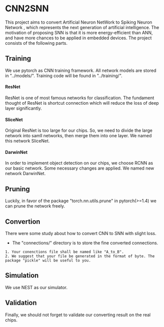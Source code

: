 # CNN2SNN
This project aims to convert Artificial Neuron NetWork to Spiking Neuron Network , which represents the next generation of artificial intelligence. The motivation of proposing SNN is that it is more energy-efficient than ANN, and have more chances to be applied in embedded devices. The project consists of the following parts.
## Training
We use pytorch as CNN training framework. All network models are stored in "../models/". Training code will be found in "../training/".
#### ResNet
ResNet is one of most famous networks for classification. The fundament thought of ResNet is shortcut connection which will reduce the loss of deep layer significantly.
#### SliceNet
Original ResNet is too large for our chips. So, we need to divide the large network into samll networks, then merge them into one layer. We named this network SliceNet.
#### DarwinNet
In order to implement object detection on our chips, we choose RCNN as our basic network. Some necessary changes are applied. We named new network DarwinNet.
## Pruning
Luckily, in favor of the package "torch.nn.utils.prune" in pytorch(>=1.4) we can prune the network freely.
## Convertion
There were some study about how to convert CNN to SNN with slight loss.
- The "connections/" directory is to store the fine converted connections.
```
1. Your conenctions file shall be named like "A_to_B".
2. We suggest that your file be generated in the format of byte. The package "pickle" will be useful to you.
```
## Simulation
We use NEST as our simulator.
## Validation
Finally, we should not forget to validate our converting result on the real chips.
